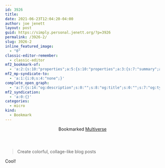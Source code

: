 ```yaml
---
id: 3926
title: 
date: 2021-06-23T12:04:20-04:00
author: joe jenett
layout: post
guid: https://simply.personal.jenett.org/?p=3926
permalink: /3926-2/
slug: 3926-2
inline_featured_image:
  - "0"
classic-editor-remember:
  - classic-editor
mf2_bookmark-of:
  - 'a:2:{s:10:"properties";a:5:{s:10:"properties";a:3:{s:7:"summary";a:1:{i:0;s:40:"Create colorful, collage-like blog posts";}s:4:"name";a:1:{i:0;s:10:"Multiverse";}s:3:"url";a:1:{i:0;s:24:"https://multiverse.plus/";}}s:4:"type";a:1:{i:0;s:4:"cite";}s:7:"summary";a:1:{i:0;s:40:"Create colorful, collage-like blog posts";}s:4:"name";a:1:{i:0;s:10:"Multiverse";}s:3:"url";a:1:{i:0;s:24:"https://multiverse.plus/";}}s:4:"type";s:4:"cite";}'
mf2_mp-syndicate-to:
  - 'a:1:{i:0;s:4:"none";}'
complete_open_graph:
  - 'a:7:{s:14:"og:description";s:0:"";s:8:"og:title";s:0:"";s:7:"og:type";s:0:"";s:12:"twitter:card";s:7:"summary";s:15:"twitter:creator";s:0:"";s:19:"twitter:description";s:0:"";s:8:"og:image";s:0:"";}'
mf2_syndication:
  - 'a:0:{}'
categories:
  - micro
kind:
  - Bookmark
---
```

<div class="entry-reaction"><section class="response u-bookmark-of h-cite"><header><span class="kind-display-text">Bookmarked</span> <a href="https://multiverse.plus/" class="p-name u-url">Multiverse</a> </header>
<blockquote class="e-summary">Create colorful, collage-like blog posts</blockquote></section></div>
<div class="entry-content e-content" itemprop="description articleBody">
<p>Cool!</p></div>